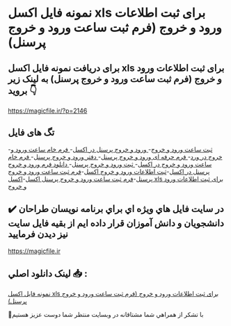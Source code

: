 # نمونه فایل اکسل xls برای ثبت اطلاعات ورود و خروج (فرم ثبت ساعت ورود و خروج پرسنل)

## برای دریافت نمونه فایل اکسل xls برای ثبت اطلاعات ورود و خروج (فرم ثبت ساعت ورود و خروج پرسنل) به لینک زیر بروید 👇

https://magicfile.ir/?p=2146

## تگ های فایل

-[ثبت ساعت ورود و خروج](https://magicfile.ir/product/%d9%86%d9%85%d9%88%d9%86%d9%87-%d9%81%d8%a7%db%8c%d9%84-%d8%a7%da%a9%d8%b3%d9%84-%d8%a8%d8%b1%d8%a7%db%8c-%d8%ab%d8%a8%d8%aa-%d8%a7%d8%b7%d9%84%d8%a7%d8%b9%d8%a7%d8%aa-%d9%88%d8%b1%d9%88%d8%af-%d9%88-%d8%ae%d8%b1%d9%88%d8%ac/)-[ ورود و خروج پرسنل در اکسل](https://magicfile.ir/product/%d9%86%d9%85%d9%88%d9%86%d9%87-%d9%81%d8%a7%db%8c%d9%84-%d8%a7%da%a9%d8%b3%d9%84-%d8%a8%d8%b1%d8%a7%db%8c-%d8%ab%d8%a8%d8%aa-%d8%a7%d8%b7%d9%84%d8%a7%d8%b9%d8%a7%d8%aa-%d9%88%d8%b1%d9%88%d8%af-%d9%88-%d8%ae%d8%b1%d9%88%d8%ac/)-[ فرم خام ساعت ورود و خروج در ورد](https://magicfile.ir/product/%d9%86%d9%85%d9%88%d9%86%d9%87-%d9%81%d8%a7%db%8c%d9%84-%d8%a7%da%a9%d8%b3%d9%84-%d8%a8%d8%b1%d8%a7%db%8c-%d8%ab%d8%a8%d8%aa-%d8%a7%d8%b7%d9%84%d8%a7%d8%b9%d8%a7%d8%aa-%d9%88%d8%b1%d9%88%d8%af-%d9%88-%d8%ae%d8%b1%d9%88%d8%ac/)-[ فرم حرفه ای ورود و خروج پرسنل](https://magicfile.ir/product/%d9%86%d9%85%d9%88%d9%86%d9%87-%d9%81%d8%a7%db%8c%d9%84-%d8%a7%da%a9%d8%b3%d9%84-%d8%a8%d8%b1%d8%a7%db%8c-%d8%ab%d8%a8%d8%aa-%d8%a7%d8%b7%d9%84%d8%a7%d8%b9%d8%a7%d8%aa-%d9%88%d8%b1%d9%88%d8%af-%d9%88-%d8%ae%d8%b1%d9%88%d8%ac/)-[ دفتر ورود و خروج پرسنل](https://magicfile.ir/product/%d9%86%d9%85%d9%88%d9%86%d9%87-%d9%81%d8%a7%db%8c%d9%84-%d8%a7%da%a9%d8%b3%d9%84-%d8%a8%d8%b1%d8%a7%db%8c-%d8%ab%d8%a8%d8%aa-%d8%a7%d8%b7%d9%84%d8%a7%d8%b9%d8%a7%d8%aa-%d9%88%d8%b1%d9%88%d8%af-%d9%88-%d8%ae%d8%b1%d9%88%d8%ac/)-[ فرم خام ساعت ورود و خروج در اکسل](https://magicfile.ir/product/%d9%86%d9%85%d9%88%d9%86%d9%87-%d9%81%d8%a7%db%8c%d9%84-%d8%a7%da%a9%d8%b3%d9%84-%d8%a8%d8%b1%d8%a7%db%8c-%d8%ab%d8%a8%d8%aa-%d8%a7%d8%b7%d9%84%d8%a7%d8%b9%d8%a7%d8%aa-%d9%88%d8%b1%d9%88%d8%af-%d9%88-%d8%ae%d8%b1%d9%88%d8%ac/)-[ ثبت ورود و خروج پرسنل](https://magicfile.ir/product/%d9%86%d9%85%d9%88%d9%86%d9%87-%d9%81%d8%a7%db%8c%d9%84-%d8%a7%da%a9%d8%b3%d9%84-%d8%a8%d8%b1%d8%a7%db%8c-%d8%ab%d8%a8%d8%aa-%d8%a7%d8%b7%d9%84%d8%a7%d8%b9%d8%a7%d8%aa-%d9%88%d8%b1%d9%88%d8%af-%d9%88-%d8%ae%d8%b1%d9%88%d8%ac/)-[ دانلود فرم ورود و خروج پرسنل در اکسل](https://magicfile.ir/product/%d9%86%d9%85%d9%88%d9%86%d9%87-%d9%81%d8%a7%db%8c%d9%84-%d8%a7%da%a9%d8%b3%d9%84-%d8%a8%d8%b1%d8%a7%db%8c-%d8%ab%d8%a8%d8%aa-%d8%a7%d8%b7%d9%84%d8%a7%d8%b9%d8%a7%d8%aa-%d9%88%d8%b1%d9%88%d8%af-%d9%88-%d8%ae%d8%b1%d9%88%d8%ac/)-[ثبت اطلاعات ورود و خروج  اکسل](https://magicfile.ir/product/%d9%86%d9%85%d9%88%d9%86%d9%87-%d9%81%d8%a7%db%8c%d9%84-%d8%a7%da%a9%d8%b3%d9%84-%d8%a8%d8%b1%d8%a7%db%8c-%d8%ab%d8%a8%d8%aa-%d8%a7%d8%b7%d9%84%d8%a7%d8%b9%d8%a7%d8%aa-%d9%88%d8%b1%d9%88%d8%af-%d9%88-%d8%ae%d8%b1%d9%88%d8%ac/)-[فرم ثبت ساعت ورود و خروج پرسنل](https://magicfile.ir/product/%d9%86%d9%85%d9%88%d9%86%d9%87-%d9%81%d8%a7%db%8c%d9%84-%d8%a7%da%a9%d8%b3%d9%84-%d8%a8%d8%b1%d8%a7%db%8c-%d8%ab%d8%a8%d8%aa-%d8%a7%d8%b7%d9%84%d8%a7%d8%b9%d8%a7%d8%aa-%d9%88%d8%b1%d9%88%d8%af-%d9%88-%d8%ae%d8%b1%d9%88%d8%ac/)-[فرم ثبت ساعت ورود و خروج پرسنل اکسل](https://magicfile.ir/product/%d9%86%d9%85%d9%88%d9%86%d9%87-%d9%81%d8%a7%db%8c%d9%84-%d8%a7%da%a9%d8%b3%d9%84-%d8%a8%d8%b1%d8%a7%db%8c-%d8%ab%d8%a8%d8%aa-%d8%a7%d8%b7%d9%84%d8%a7%d8%b9%d8%a7%d8%aa-%d9%88%d8%b1%d9%88%d8%af-%d9%88-%d8%ae%d8%b1%d9%88%d8%ac/)-[اکسل xls برای ثبت اطلاعات ورود و خروج](https://magicfile.ir/product/%d9%86%d9%85%d9%88%d9%86%d9%87-%d9%81%d8%a7%db%8c%d9%84-%d8%a7%da%a9%d8%b3%d9%84-%d8%a8%d8%b1%d8%a7%db%8c-%d8%ab%d8%a8%d8%aa-%d8%a7%d8%b7%d9%84%d8%a7%d8%b9%d8%a7%d8%aa-%d9%88%d8%b1%d9%88%d8%af-%d9%88-%d8%ae%d8%b1%d9%88%d8%ac/)

## ✔️ در سايت فايل هاي ويژه اي براي برنامه نويسان طراحان دانشجويان و دانش آموزان قرار داده ايم از بقيه فايل سايت نيز ديدن فرماييد

https://magicfile.ir


## لينک دانلود اصلي 📥 :

[نمونه فایل اکسل xls برای ثبت اطلاعات ورود و خروج (فرم ثبت ساعت ورود و خروج پرسنل)](https://magicfile.ir/product/%d9%86%d9%85%d9%88%d9%86%d9%87-%d9%81%d8%a7%db%8c%d9%84-%d8%a7%da%a9%d8%b3%d9%84-%d8%a8%d8%b1%d8%a7%db%8c-%d8%ab%d8%a8%d8%aa-%d8%a7%d8%b7%d9%84%d8%a7%d8%b9%d8%a7%d8%aa-%d9%88%d8%b1%d9%88%d8%af-%d9%88-%d8%ae%d8%b1%d9%88%d8%ac/) 


🙏با تشکر از همراهي شما مشتاقانه در وبسایت منتظر شما دوست عزیز هستیم

